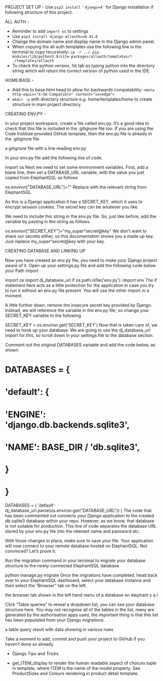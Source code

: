 PROJECT SET UP -
Use `pip3 install 'django<4'` for Django installation if following structure of this project.

ALL AUTH -
* Reminder to add `import os` to settings
* Use `pip3 install django-allauth==0.41.0`
* Change the domain name and display name in the Django admin panel.
* When copying the all auth templates use the following line in the terminal to copy recursively:
`cp -r ../.pip-modules/lib/python3.9/site-packages/allauth/templates/* ./templates/allauth`
* To check the python version, hit tab as typing python into the directory string which will return the correct 
version of python used in the IDE.

HOME/BASE - 
* Add this to base.html head to allow for backwards compatability:
    `<meta http-equiv="X-UA-Compatible" content="ie=edge">`
* `mkdir -p` with directory structure e.g. home/templates/home to create structure in main project directory.


CREATING ENV.PY -

In your project workspace, create a file called env.py. It’s a good idea to check that this file is included in the .gitignore file too. If you are using the Code Institute provided GitHub template, then the env.py file is already in the .gitignore file.

a gitignore file with a line reading env.py

In your env.py file add the following line of code.

 import os
Next we need to set some environment variables. First, add a blank line, then set a DATABASE_URL variable, with the value you just copied from ElephantSQL as follows

    
 os.environ["DATABASE_URL"]="<copiedURL>"
Replace <copiedURL> with the relevant string from ElephantSQL.

As this is a Django application it has a SECRET_KEY, which it uses to encrypt session cookies. The secret key can be whatever you like.

We need to include this string in the env.py file. So, just like before, add the variable by pasting in the string as follows

 os.environ["SECRET_KEY"]="my_super^secret@key"
We don't want to share our secrets either, so this documentation shows you a made up key. Just replace my_super^secret@key with your key.

CREATING DATABASE AND LINKING UP

Now you have created an env.py file, you need to make your Django project aware of it. Open up your settings.py file and add the following code below your Path import

 import os
 import dj_database_url
 if os.path.isfile('env.py'):
     import env
The if statement here acts as a little protection for the application in case you try to run it without an env.py file present. You will use the other import in a moment.

A little further down, remove the insecure secret key provided by Django. Instead, we will reference the variable in the env.py file, so change your SECRET_KEY variable to the following

 SECRET_KEY = os.environ.get('SECRET_KEY')
Now that is taken care of, we need to hook up your database. We are going to use the dj_database_url import for this, so scroll down in your settings file to the database section.

Comment out the original DATABASES variable and add the code below, as shown

 # DATABASES = {
 #     'default': {
 #         'ENGINE': 'django.db.backends.sqlite3',
 #         'NAME': BASE_DIR / 'db.sqlite3',
 #     }
 # }
    
 DATABASES = {
     'default': dj_database_url.parse(os.environ.get("DATABASE_URL"))
 }
The code that has been commented out connects your Django application to the created db.sqlite3 database within your repo. However, as we know, that database is not suitable for production. This line of code separates the database URL stored by your env.py file into the relevant name and password etc.

With those changes in place, make sure to save your file. Your application will now connect to your remote database hosted on ElephantSQL. Not convinced? Let’s prove it.

Run the migration command in your terminal to migrate your database structure to the newly-connected ElephantSQL database

 python manage.py migrate
Once the migrations have completed, head back over to your ElephantSQL dashboard, select your database instance and then select the “Browser” tab on the left.

the browser tab shown in the left hand menu of a database on elephant s q l

Click “Table queries” to reveal a dropdown list, you can see your database structure here. You may not recognise all of the tables in the list, many are generated by the authorisation apps used, the important thing is that this list has been populated from your Django migrations.

a table query result with data showing in various rows

Take a moment to add, commit and push your project to GitHub if you haven’t done so already.


- Django Tips and Tricks
* get_ITEM_display to render the human readable aspect of choices tuple in template, where ITEM is the name of the model property. See ProductSizes and Colours rendering in product detail template.